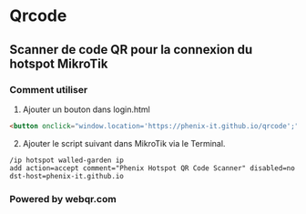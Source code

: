 # Qrcode
## Scanner de code QR pour la connexion du hotspot MikroTik

### Comment utiliser

1. Ajouter un bouton dans login.html
```html
<button onclick="window.location='https://phenix-it.github.io/qrcode';">QR Code</button>
```
2. Ajouter le script suivant dans MikroTik via le Terminal.
```
/ip hotspot walled-garden ip
add action=accept comment="Phenix Hotspot QR Code Scanner" disabled=no dst-host=phenix-it.github.io
```

### Powered by webqr.com
